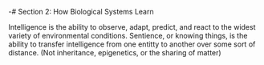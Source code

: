 -# Section 2: How Biological Systems Learn

Intelligence is the ability to observe, adapt, predict, and react to the widest variety of environmental conditions. Sentience, or knowing things, is the ability to transfer intelligence from one entitty to another over some sort of distance. 
(Not inheritance, epigenetics, or the sharing of matter)

